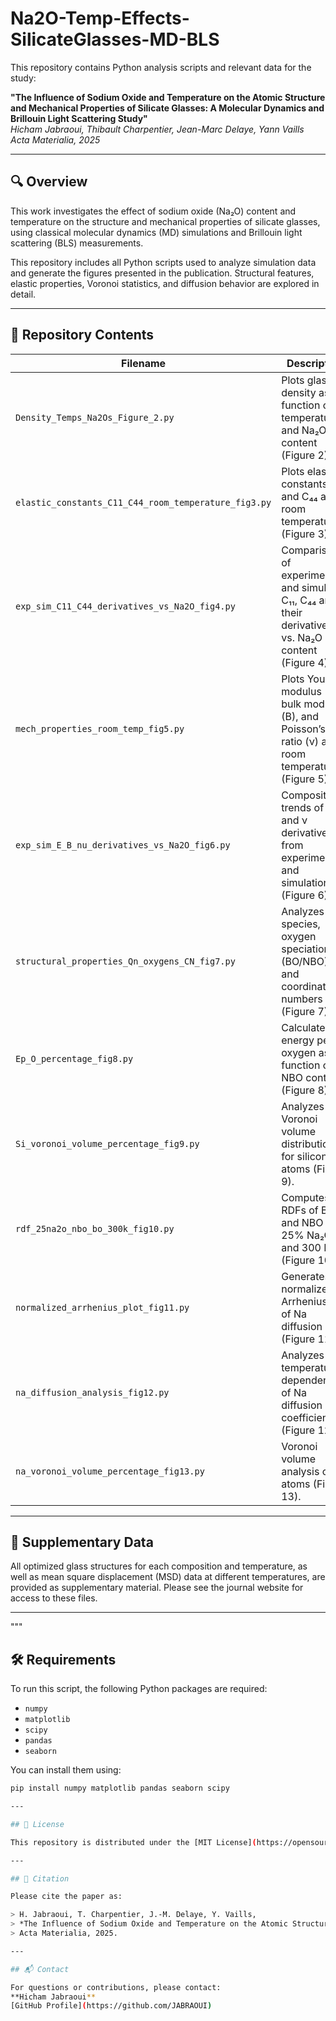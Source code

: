# Na2O-Temp-Effects-SilicateGlasses-MD-BLS

This repository contains Python analysis scripts and relevant data for the study:

**"The Influence of Sodium Oxide and Temperature on the Atomic Structure and Mechanical Properties of Silicate Glasses: A Molecular Dynamics and Brillouin Light Scattering Study"**  
*Hicham Jabraoui, Thibault Charpentier, Jean-Marc Delaye, Yann Vaills*  
*Acta Materialia, 2025*

---

## 🔍 Overview

This work investigates the effect of sodium oxide (Na₂O) content and temperature on the structure and mechanical properties of silicate glasses, using classical molecular dynamics (MD) simulations and Brillouin light scattering (BLS) measurements.

This repository includes all Python scripts used to analyze simulation data and generate the figures presented in the publication. Structural features, elastic properties, Voronoi statistics, and diffusion behavior are explored in detail.

---

## 📁 Repository Contents

| Filename | Description |
|---------|-------------|
| `Density_Temps_Na2Os_Figure_2.py` | Plots glass density as a function of temperature and Na₂O content (Figure 2). |
| `elastic_constants_C11_C44_room_temperature_fig3.py` | Plots elastic constants C₁₁ and C₄₄ at room temperature (Figure 3). |
| `exp_sim_C11_C44_derivatives_vs_Na2O_fig4.py` | Comparison of experimental and simulated C₁₁, C₄₄ and their derivatives vs. Na₂O content (Figure 4). |
| `mech_properties_room_temp_fig5.py` | Plots Young’s modulus (E), bulk modulus (B), and Poisson’s ratio (ν) at room temperature (Figure 5). |
| `exp_sim_E_B_nu_derivatives_vs_Na2O_fig6.py` | Compositional trends of E, B, and ν derivatives from experiment and simulation (Figure 6). |
| `structural_properties_Qn_oxygens_CN_fig7.py` | Analyzes Qⁿ species, oxygen speciation (BO/NBO), and coordination numbers (Figure 7). |
| `Ep_O_percentage_fig8.py` | Calculates energy per oxygen as a function of NBO content (Figure 8). |
| `Si_voronoi_volume_percentage_fig9.py` | Analyzes Voronoi volume distribution for silicon atoms (Figure 9). |
| `rdf_25na2o_nbo_bo_300k_fig10.py` | Computes RDFs of BO and NBO at 25\% Na₂O and 300 K (Figure 10). |
| `normalized_arrhenius_plot_fig11.py` | Generates a normalized Arrhenius plot of Na diffusion (Figure 11). |
| `na_diffusion_analysis_fig12.py` | Analyzes temperature dependence of Na diffusion coefficients (Figure 12). |
| `na_voronoi_volume_percentage_fig13.py` | Voronoi volume analysis of Na atoms (Figure 13). |

---

## 📂 Supplementary Data

All optimized glass structures for each composition and temperature, as well as mean square displacement (MSD) data at different temperatures, are provided as supplementary material. Please see the journal website for access to these files.

---


"""
## 🛠 Requirements

To run this script, the following Python packages are required:

- `numpy`
- `matplotlib`
- `scipy`
- `pandas`
- `seaborn`

You can install them using:

```bash
pip install numpy matplotlib pandas seaborn scipy

---

## 📜 License

This repository is distributed under the [MIT License](https://opensource.org/licenses/MIT). If you use the scripts or data, please cite the corresponding publication.

---

## 🔗 Citation

Please cite the paper as:

> H. Jabraoui, T. Charpentier, J.-M. Delaye, Y. Vaills,
> *The Influence of Sodium Oxide and Temperature on the Atomic Structure and Mechanical Properties of Silicate Glasses: A Molecular Dynamics and Brillouin Light Scattering Study*,
> Acta Materialia, 2025.

---

## 📬 Contact

For questions or contributions, please contact:
**Hicham Jabraoui**
[GitHub Profile](https://github.com/JABRAOUI)

```

